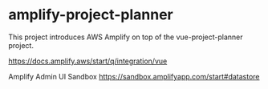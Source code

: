 # amplify-project-planner
This project introduces AWS Amplify on top of the vue-project-planner project.

https://docs.amplify.aws/start/q/integration/vue

Amplify Admin UI Sandbox
https://sandbox.amplifyapp.com/start#datastore
